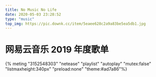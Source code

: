 ```yaml
---
title: No Music No Life
date: 2020-05-03 23:28:52
type: "music"
top_img: https://pic.downk.cc/item/5eaee628c2a9a83be5ea5db1.jpg
---
```


# 网易云音乐 2019 年度歌单


{% meting "3152548303" "netease" "playlist" "autoplay" "mutex:false" "listmaxheight:340px" "preload:none" "theme:#ad7a86"%}
